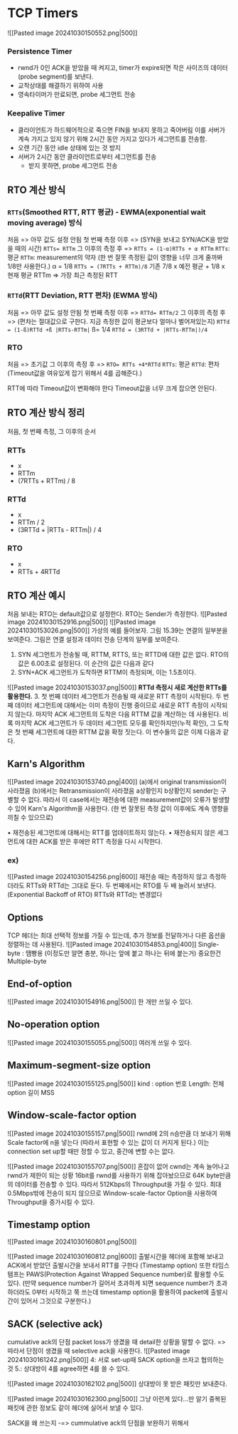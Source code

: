 # TCP Timers
![[Pasted image 20241030150552.png|500]]
### Persistence Timer
- rwnd가 0인 ACK을 받았을 때 켜지고, timer가 expire되면 작은 사이즈의 데이터(probe segment)를 보낸다.
- 교착상태를 해결하기 위하여 사용
- 영속타이머가 만료되면, probe 세그먼트 전송
### Keepalive Timer
- 클라이언트가 하드웨어적으로 죽으면 FIN을 보내지 못하고 죽어버림 이를 서버가 계속 가지고 있지 않기 위해 2시간 동안 가지고 있다가 세그먼트를 전송함.
- 오랜 기간 동안 idle 상태에 있는 것 방지
- 서버가 2시간 동안 클라이언트로부터 세그먼트를 전송
	- 받지 못하면, probe 세그먼트 전송
## RTO 계산 방식
### `RTTs`(Smoothed RTT, RTT 평균) - EWMA(exponential wait moving average) 방식
처음 => 아무 값도 설정 안됨
첫 번째 측정 이후 => (SYN을 보내고 SYN/ACK을 받았을 때의 시간)
	`RTTs= RTTm`
그 이후의 측정 후 =>
	`RTTs = (1-α)RTTs + α RTTm`
	`RTTs`: 평균
	`RTTm`: measurement의 약자 (한 번 잘못 측정된 값이 영향을 너무 크게 줄까봐 1/8만 사용한다.)
α = 1/8
	`RTTs = (7RTTs + RTTm)/8`
기존 7/8 x 예전 평균 + 1/8 x 현재 평균 
RTTm => 가장 최근 측정된 RTT
### `RTTd`(RTT Deviation, RTT 편차) (EWMA 방식)
처음 => 아무 값도 설정 안됨
첫 번째 측정 이후 => 
	`RTTd= RTTm/2`
그 이후의 측정 후 => (편차는 절대값으로 구한다. 지금 측정한 값이 평균보다 얼마나 벌어져있는지)
	`RTTd = (1-ß)RTTd +ß |RTTs-RTTm|`
ß= 1/4
	`RTTd = (3RTTd + |RTTs-RTTm|)/4`
### RTO
처음 => 초기값
그 이후의 측정 후 =>
	`RTO= RTTs +4*RTTd`
	`RTTs`: 평균
	`RTTd`: 편차 (Timeout값을 여유있게 잡기 위해서 4를 곱해준다.)

RTT에 따라 Timeout값이 변화해야 한다
Timeout값을 너무 크게 잡으면 안된다.

## RTO 계산 방식 정리
처음, 첫 번째 측정, 그 이후의 순서
### RTTs
- x
- RTTm
- (7RTTs + RTTm) / 8
### RTTd
- x
- RTTm / 2
- (3RTTd + |RTTs - RTTm|) / 4
### RTO
- x
- RTTs + 4RTTd
## RTO 계산 예시
처음 보내는 RTO는 default값으로 설정한다.
RTO는 Sender가 측정한다.
![[Pasted image 20241030152916.png|500]]
![[Pasted image 20241030153026.png|500]]
가상의 예를 들어보자. 그림 15.39는 연결의 일부분을 보여준다. 그림은 연결 설정과 데이터 전송 단계의 일부를 보여준다.
1. SYN 세그먼트가 전송될 때, RTTM, RTTS, 또는 RTTD에 대한 값은 없다. RTO의 값은 6.00초로 설정된다. 이 순간의 값은 다음과 같다
2. SYN+ACK 세그먼트가 도착하면 RTTM이 측정되며, 이는 1.5초이다.

![[Pasted image 20241030153037.png|500]]
**RTTd 측정시 새로 계산한 RTTs를 활용한다.**
3. 첫 번째 데이터 세그먼트가 전송될 때 새로운 RTT 측정이 시작된다. 두 번째 데이터 세그먼트에 대해서는 이미 측정이 진행 중이므로 새로운 RTT 측정이 시작되지 않는다. 마지막 ACK 세그먼트의 도착은 다음 RTTM 값을 계산하는 데 사용된다. 비록 마지막 ACK 세그먼트가 두 데이터 세그먼트 모두를 확인하지만(누적 확인), 그 도착은 첫 번째 세그먼트에 대한 RTTM 값을 확정 짓는다. 이 변수들의 값은 이제 다음과 같다.
## Karn's Algorithm
![[Pasted image 20241030153740.png|400]]
(a)에서 original transmission이 사라졌음
(b)에서는 Retransmission이 사라졌음
a상황인지 b상황인지 sender는 구별할 수 없다.
따라서 이 case에서는 재전송에 대한 measurement값이 오류가 발생할 수 있어 Karn's Algorithm을 사용한다. (한 번 잘못된 측정 값이 이후에도 계속 영향을 끼칠 수 있으므로)

• 재전송된 세그먼트에 대해서는 RTT를 업데이트하지 않는다.
• 재전송되지 않은 세그먼트에 대한 ACK를 받은 후에만 RTT 측정을 다시 시작한다.
### ex)
![[Pasted image 20241030154256.png|600]]
재전송 때는 측정하지 않고 측정하더라도 RTTs와 RTTd는 그대로 둔다.
두 번째에서는 RTO를 두 배 늘려서 보낸다. (Exponential Backoff of RTO)
RTTs와 RTTd는 변경없다
## Options
TCP 헤더는 최대 선택적 정보를 가질 수 있는데, 추가 정보를 전달하거나 다른 옵션을 정렬하는 데 사용된다.
![[Pasted image 20241030154853.png|400]]
Single-byte : 땜빵용 (이정도만 알면 충분, 하나는 앞에 붙고 하나는 뒤에 붙는거)
중요한건 Multiple-byte
## End-of-option
![[Pasted image 20241030154916.png|500]]
한 개만 쓰일 수 있다.
## No-operation option
![[Pasted image 20241030155055.png|500]]
여러개 쓰일 수 있다.
## Maximum-segment-size option
![[Pasted image 20241030155125.png|500]]
kind : option 번호
Length: 전체 option 길이
MSS
## Window-scale-factor option
![[Pasted image 20241030155157.png|500]]
rwnd에 2의 n승만큼 더 보내기 위해 Scale factor에 n을 넣는다 (따라서 표현할 수 있는 값이 더 커지게 된다.)
이는 connection set up할 때만 정할 수 있고, 중간에 변할 수는 없다.

![[Pasted image 20241030155707.png|500]]
혼잡이 없어 cwnd는 계속 늘어나고 rwnd가 제한이 되는 상황
16bit를 rwnd를 사용하기 위해 잡아놨으므로 64K byte만큼의 데이터를 전송할 수 있다.
따라서 512Kbps의 Throughput을 가질 수 있다.
최대 0.5Mbps밖에 전송이 되지 않으므로 Window-scale-factor Option을 사용하여 Throughput을 증가시킬 수 있다.
## Timestamp option
![[Pasted image 20241030160801.png|500]]


![[Pasted image 20241030160812.png|600]]
출발시간을 헤더에 포함해 보내고 ACK에서 받았던 출발시간을 보내서 RTT를 구한다 (Timestamp option)
또한 타임스탬프는 PAWS(Protection Against Wrapped Sequence number)로 활용할 수도 있다. 
(만약 sequence number가 길어서 초과하게 되면 sequence number가 초과하더라도 0부터 시작하고 쭉 쓰는데 timestamp option을 활용하여 packet에 출발시간이 있어서 그것으로 구분한다.)

## SACK (selective ack)
cumulative ack의 단점
packet loss가 생겼을 때 detail한 상황을 말할 수 없다.
=> 따라서 단점이 생겼을 때 selective ack을 사용한다.
![[Pasted image 20241030161242.png|500]]
4: 서로 set-up때 SACK option을 쓰자고 협의하는 것
5.: 상대방이 4를 agree하면 4를 쓸 수 있다.

![[Pasted image 20241030162102.png|500]]
상대방이 못 받은 패킷만 보내준다.

![[Pasted image 20241030162300.png|500]]
그냥 이런게 있다...만 알기
중복된 패킷에 관한 정보도 같이 헤더에 실어서 보낼 수 있다.

SACK을 왜 쓰는지 -=> cummulative ack의 단점을 보완하기 위해서
